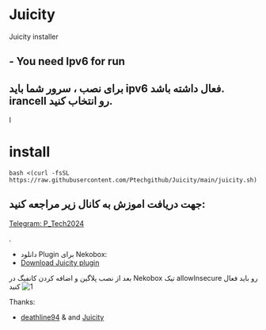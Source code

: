 # Juicity
Juicity installer


## - You need Ipv6 for run

## برای نصب ، سرور شما باید ipv6 فعال داشته باشد. irancell رو انتخاب کنید.
ا

# install

```
bash <(curl -fsSL https://raw.githubusercontent.com/Ptechgithub/Juicity/main/juicity.sh)

```




## جهت دریافت اموزش به کانال زیر مراجعه کنید:
[Telegram: P_Tech2024](https://t.me/P_tech2024)

.




- دانلود Plugin برای Nekobox:
- [Download Juicity plugin](https://github.com/MatsuriDayo/plugins/releases)

بعد از نصب پلاگین و اضافه کردن کانفیگ در Nekobox تیک allowInsecure رو باید فعال کنید
![1](https://raw.githubusercontent.com/Ptechgithub/Juicity/main/media/1.jpg)




Thanks:

- [deathline94](https://github.com/deathline94/Juicity-Installer) & and [Juicity](https://github.com/juicity/juicity)
